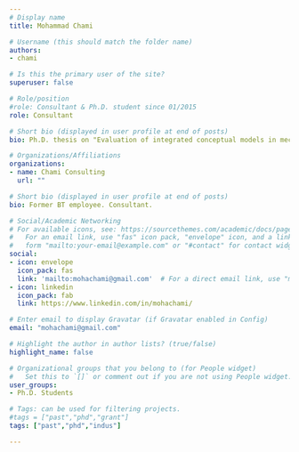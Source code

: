 ```yaml
---
# Display name
title: Mohammad Chami

# Username (this should match the folder name)
authors:
- chami

# Is this the primary user of the site?
superuser: false

# Role/position
#role: Consultant & Ph.D. student since 01/2015
role: Consultant

# Short bio (displayed in user profile at end of posts)
bio: Ph.D. thesis on "Evaluation of integrated conceptual models in mechatronic systems"

# Organizations/Affiliations
organizations:
- name: Chami Consulting
  url: ""

# Short bio (displayed in user profile at end of posts)
bio: Former BT employee. Consultant.

# Social/Academic Networking
# For available icons, see: https://sourcethemes.com/academic/docs/page-builder/#icons
#   For an email link, use "fas" icon pack, "envelope" icon, and a link in the
#   form "mailto:your-email@example.com" or "#contact" for contact widget.
social:
- icon: envelope
  icon_pack: fas
  link: 'mailto:mohachami@gmail.com'  # For a direct email link, use "mailto:test@example.org".
- icon: linkedin
  icon_pack: fab
  link: https://www.linkedin.com/in/mohachami/

# Enter email to display Gravatar (if Gravatar enabled in Config)
email: "mohachami@gmail.com"

# Highlight the author in author lists? (true/false)
highlight_name: false

# Organizational groups that you belong to (for People widget)
#   Set this to `[]` or comment out if you are not using People widget.
user_groups:
- Ph.D. Students

# Tags: can be used for filtering projects.
#tags = ["past","phd","grant"]
tags: ["past","phd","indus"]

---
```

